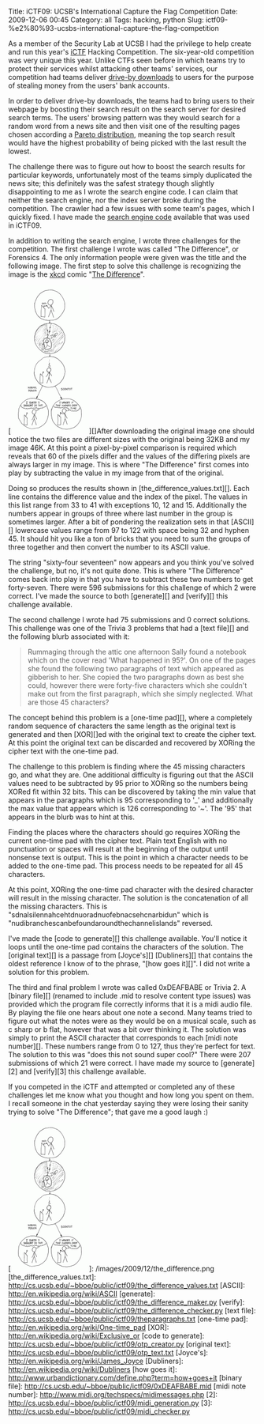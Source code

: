 Title: iCTF09: UCSB's International Capture the Flag Competition
Date: 2009-12-06 00:45
Category: all
Tags: hacking, python
Slug: ictf09-%e2%80%93-ucsbs-international-capture-the-flag-competition

As a member of the Security Lab at UCSB I had the privilege to help create and
run this year's [iCTF][] Hacking Competition. The six-year-old competition was
very unique this year. Unlike CTFs seen before in which teams try to protect
their services whilst attacking other teams' services, our competition had
teams deliver [drive-by downloads][] to users for the purpose of stealing money
from the users' bank accounts.

In order to deliver drive-by downloads, the teams had to bring users to their
webpage by boosting their search result on the search server for desired search
terms. The users' browsing pattern was they would search for a random word from
a news site and then visit one of the resulting pages chosen according a
[Pareto distribution][], meaning the top search result would have the highest
probability of being picked with the last result the lowest.

The challenge there was to figure out how to boost the search results for
particular keywords, unfortunately most of the teams simply duplicated the news
site; this definitely was the safest strategy though slightly disappointing to
me as I wrote the search engine code. I can claim that neither the search
engine, nor the index server broke during the competition. The crawler had a
few issues with some team's pages, which I quickly fixed. I have made the
[search engine code][] available that was used in iCTF09.

In addition to writing the search engine, I wrote three challenges for the
competition. The first challenge I wrote was called "The Difference", or
Forensics 4. The only information people were given was the title and the
following image. The first step to solve this challenge is recognizing the
image is the [xkcd][] comic "[The Difference][]".

[![The Difference][1]][]After downloading the original image one should notice
the two files are different sizes with the original being 32KB and my image
46K. At this point a pixel-by-pixel comparison is required which reveals that
60 of the pixels differ and the values of the differing pixels are always
larger in my image. This is where "The Difference" first comes into play by
subtracting the value in my image from that of the original.

Doing so produces the results shown in [the\_difference\_values.txt][]. Each
line contains the difference value and the index of the pixel. The values in
this list range from 33 to 41 with exceptions 10, 12 and 15. Additionally the
numbers appear in groups of three where last number in the group is sometimes
larger. After a bit of pondering the realization sets in that [ASCII][]
lowercase values range from 97 to 122 with space being 32 and hyphen 45. It
should hit you like a ton of bricks that you need to sum the groups of three
together and then convert the number to its ASCII value.

The string "sixty-four seventeen" now appears and you think you've solved the
challenge, but no, it's not quite done. This is where "The Difference" comes
back into play in that you have to subtract these two numbers to get
forty-seven. There were 596 submissions for this challenge of which 2 were
correct. I've made the source to both [generate][] and [verify][] this
challenge available.

The second challenge I wrote had 75 submissions and 0 correct solutions. This
challenge was one of the Trivia 3 problems that had a [text file][] and the
following blurb associated with it:

> Rummaging through the attic one afternoon Sally found a notebook which on the
> cover read 'What happened in 95?'. On one of the pages she found the
> following two paragraphs of text which appeared as gibberish to her. She
> copied the two paragraphs down as best she could, however there were
> forty-five characters which she couldn't make out from the first paragraph,
> which she simply neglected. What are those 45 characters?

The concept behind this problem is a [one-time pad][], where a completely
random sequence of characters the same length as the original text is generated
and then [XOR][]ed with the original text to create the cipher text. At this
point the original text can be discarded and recovered by XORing the cipher
text with the one-time pad.

The challenge to this problem is finding where the 45 missing characters go,
and what they are. One additional difficulty is figuring out that the ASCII
values need to be subtracted by 95 prior to XORing so the numbers being XORed
fit within 32 bits. This can be discovered by taking the min value that appears
in the paragraphs which is 95 corresponding to '\_' and additionally the max
value that appears which is 126 corresponding to '\~'. The '95' that appears in
the blurb was to hint at this.

Finding the places where the characters should go requires XORing the current
one-time pad with the cipher text. Plain text English with no punctuation or
spaces will result at the beginning of the output until nonsense text is
output. This is the point in which a character needs to be added to the
one-time pad. This process needs to be repeated for all 45 characters.

At this point, XORing the one-time pad character with the desired character
will result in the missing character. The solution is the concatenation of all
the missing characters. This is "sdnalsilennahcehtdnuoradnuofebnacsehcnarbidun"
which is "nudibranchescanbefoundaroundthechannelislands" reversed.

I've made the [code to generate][] this challenge available. You'll notice it
loops until the one-time pad contains the characters of the solution. The
[original text][] is a passage from [Joyce's][] [Dubliners][] that contains the
oldest reference I know of to the phrase, "[how goes it][]". I did not write a
solution for this problem.

The third and final problem I wrote was called 0xDEAFBABE or Trivia 2. A
[binary file][] (renamed to include .mid to resolve content type issues) was
provided which the program file correctly informs that it is a midi audio file.
By playing the file one hears about one note a second. Many teams tried to
figure out what the notes were as they would be on a musical scale, such as c
sharp or b flat, however that was a bit over thinking it. The solution was
simply to print the ASCII character that corresponds to each [midi note
number][]. These numbers range from 0 to 127, thus they're perfect for text.
The solution to this was "does this not sound super cool?" There were 207
submissions of which 21 were correct. I have made my source to [generate][2]
and [verify][3] this challenge available.

If you competed in the iCTF and attempted or completed any of these challenges
let me know what you thought and how long you spent on them. I recall someone
in the chat yesterday saying they were losing their sanity trying to solve "The
Difference"; that gave me a good laugh :)

  [iCTF]: http://ictf.cs.ucsb.edu/
  [drive-by downloads]: http://en.wikipedia.org/wiki/Drive-by_download
  [Pareto distribution]: http://en.wikipedia.org/wiki/Pareto_distribution
  [search engine code]: http://cs.ucsb.edu/~bboe/public/ictf09/search_engine.tar.gz
  [xkcd]: http://xkcd.com/
  [The Difference]: http://xkcd.com/242/
  [1]: /images/2009/12/the_difference-159x300.png "The Difference"
  [![The Difference][1]]: /images/2009/12/the_difference.png
  [the\_difference\_values.txt]: http://cs.ucsb.edu/~bboe/public/ictf09/the_difference_values.txt
  [ASCII]: http://en.wikipedia.org/wiki/ASCII
  [generate]: http://cs.ucsb.edu/~bboe/public/ictf09/the_difference_maker.py
  [verify]: http://cs.ucsb.edu/~bboe/public/ictf09/the_difference_checker.py
  [text file]: http://cs.ucsb.edu/~bboe/public/ictf09/theparagraphs.txt
  [one-time pad]: http://en.wikipedia.org/wiki/One-time_pad
  [XOR]: http://en.wikipedia.org/wiki/Exclusive_or
  [code to generate]: http://cs.ucsb.edu/~bboe/public/ictf09/otp_creator.py
  [original text]: http://cs.ucsb.edu/~bboe/public/ictf09/otp_text.txt
  [Joyce's]: http://en.wikipedia.org/wiki/James_Joyce
  [Dubliners]: http://en.wikipedia.org/wiki/Dubliners
  [how goes it]: http://www.urbandictionary.com/define.php?term=how+goes+it
  [binary file]: http://cs.ucsb.edu/~bboe/public/ictf09/0xDEAFBABE.mid
  [midi note number]: http://www.midi.org/techspecs/midimessages.php
  [2]: http://cs.ucsb.edu/~bboe/public/ictf09/midi_generation.py
  [3]: http://cs.ucsb.edu/~bboe/public/ictf09/midi_checker.py
